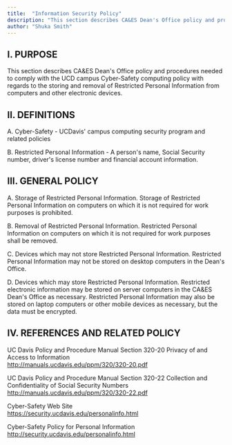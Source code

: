 ```yaml
---
title:  "Information Security Policy"
description: "This section describes CA&ES Dean's Office policy and procedures needed to comply with the UCD campus Cyber-Safety computing policy with regards to the storing and removal of Restricted Personal Information from computers and other electronic devices."
author: "Shuka Smith"
---
```

<h2>I. PURPOSE</h2>
<p>This section describes CA&amp;ES Dean's Office policy and procedures needed to comply with the UCD campus Cyber-Safety computing policy with regards to the storing and removal of Restricted Personal Information from computers and other electronic devices.</p>
<h2>II. DEFINITIONS</h2>
<p>A. Cyber-Safety - UCDavis' campus computing security program and related policies</p>
<p>B. Restricted Personal Information - A person's name, Social Security number, driver's license number and financial account information.</p>
<h2>III. GENERAL POLICY</h2>
<p>A. Storage of Restricted Personal Information. Storage of Restricted Personal Information on computers on which it is not required for work purposes is prohibited.</p>
<p>B. Removal of Restricted Personal Information. Restricted Personal Information on computers on which it is not required for work purposes shall be removed.</p>
<p>C. Devices which may not store Restricted Personal Information. Restricted Personal Information may not be stored on desktop computers in the Dean's Office.</p>
<p>D. Devices which may store Restricted Personal Information. Restricted electronic information may be stored on server computers in the CA&amp;ES Dean's Office as necessary. Restricted Personal Information may also be stored on laptop computers or other mobile devices as necessary, but the data must be encrypted.</p>
<h2>IV. REFERENCES AND RELATED POLICY</h2>
<p>UC Davis Policy and Procedure Manual Section 320-20 Privacy of and Access to Information
    <br /><a href="http://manuals.ucdavis.edu/ppm/320/320-20.pdf" target="_blank">http://manuals.ucdavis.edu/ppm/320/320-20.pdf</a></p>
<p>UC Davis Policy and Procedure Manual Section 320-22 Collection and Confidentiality of Social Security Numbers
    <br /><a class="external-link" href="http://manuals.ucdavis.edu/PPM/320/320-20.pdf" target="_blank">http://manuals.ucdavis.edu/ppm/320/320-22.pdf</a></p>
<p>Cyber-Safety Web Site
    <br /><a href="https://security.ucdavis.edu/personalinfo.html" target="_blank">https://security.ucdavis.edu/personalinfo.html</a></p>
<p>Cyber-Safety Policy for Personal Information
    <br /><a href="http://security.ucdavis.edu/personalinfo.html" target="_blank">http://security.ucdavis.edu/personalinfo.html</a></p>
